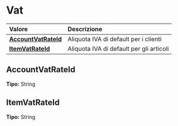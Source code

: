 # Vat

| Valore| Descrizione |
| :--- | :--- |
| [**AccountVatRateId**](vat.md#accountvatrateid) | Aliquota IVA di default per i clienti |
| [**ItemVatRateId**](vat.md#itemvatrateid) | Aliquota IVA di default per gli articoli |

## AccountVatRateId 

**Tipo:** String	 

## ItemVatRateId 

**Tipo:** String	 



